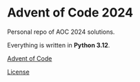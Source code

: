 # Advent of Code 2024

Personal repo of AOC 2024 solutions.

Everything is written in **Python 3.12**.

[Advent of Code](https://adventofcode.com/)

[License](LICENSE)